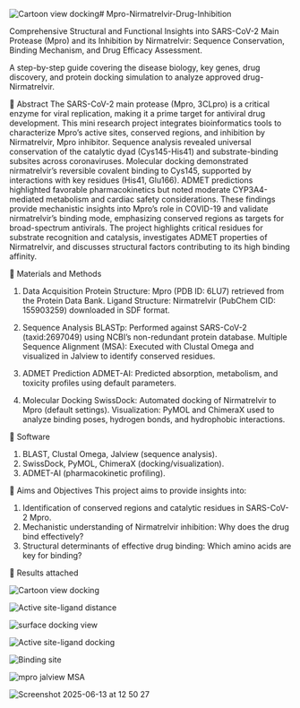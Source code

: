 ![Cartoon view docking](https://github.com/user-attachments/assets/e5050d0e-cf47-4799-a680-1dd60485a974)# Mpro-Nirmatrelvir-Drug-Inhibition

Comprehensive Structural and Functional Insights into SARS-CoV-2 Main Protease (Mpro) and its Inhibition by Nirmatrelvir: Sequence Conservation, Binding Mechanism, and Drug Efficacy Assessment.

A step-by-step guide covering the disease biology, key genes, drug discovery, and protein docking simulation to analyze approved drug- Nirmatrelvir.

🎯 Abstract
The SARS-CoV-2 main protease (Mpro, 3CLpro) is a critical enzyme for viral replication, making it a prime target for antiviral drug development. This mini research project integrates bioinformatics tools to characterize Mpro’s active sites, conserved regions, and inhibition by Nirmatrelvir, Mpro inhibitor. Sequence analysis revealed universal conservation of the catalytic dyad (Cys145-His41) and substrate-binding subsites across coronaviruses. Molecular docking demonstrated nirmatrelvir’s reversible covalent binding to Cys145, supported by interactions with key residues (His41, Glu166). ADMET predictions highlighted favorable pharmacokinetics but noted moderate CYP3A4-mediated metabolism and cardiac safety considerations. These findings provide mechanistic insights into Mpro’s role in COVID-19 and validate nirmatrelvir’s binding mode, emphasizing conserved regions as targets for broad-spectrum antivirals. The project highlights critical residues for substrate recognition and catalysis, investigates ADMET properties of Nirmatrelvir, and discusses structural factors contributing to its high binding affinity.


🎯 Materials and Methods
1. Data Acquisition
Protein Structure: Mpro (PDB ID: 6LU7) retrieved from the Protein Data Bank.
Ligand Structure: Nirmatrelvir (PubChem CID: 155903259) downloaded in SDF format.

2. Sequence Analysis
BLASTp: Performed against SARS-CoV-2 (taxid:2697049) using NCBI’s non-redundant protein database.
Multiple Sequence Alignment (MSA): Executed with Clustal Omega and visualized in Jalview to identify conserved residues.

3. ADMET Prediction
ADMET-AI: Predicted absorption, metabolism, and toxicity profiles using default parameters.

4. Molecular Docking
SwissDock: Automated docking of Nirmatrelvir to Mpro (default settings).
Visualization: PyMOL and ChimeraX used to analyze binding poses, hydrogen bonds, and hydrophobic interactions.

🎯 Software
1. BLAST, Clustal Omega, Jalview (sequence analysis).
2. SwissDock, PyMOL, ChimeraX (docking/visualization).
3. ADMET-AI (pharmacokinetic profiling).

🎯 Aims and Objectives This project aims to provide insights into:
1. Identification of conserved regions and catalytic residues in SARS-CoV-2 Mpro.
2. Mechanistic understanding of Nirmatrelvir inhibition: Why does the drug bind effectively?
3. Structural determinants of effective drug binding: Which amino acids are key for binding?

🎯 Results attached


![Cartoon view docking](https://github.com/user-attachments/assets/88c3adda-04a3-4fbb-888e-b321c08317a9)

![Active site-ligand distance](https://github.com/user-attachments/assets/caf052f2-c243-4de7-8444-8a77d693bec4)

![surface docking view](https://github.com/user-attachments/assets/1b70212b-10dd-4cc5-8fd7-5d7eed8d72b2)

![Active site-ligand docking](https://github.com/user-attachments/assets/528a574b-b98e-4eea-9eeb-c2068f338d76)

![Binding site](https://github.com/user-attachments/assets/0bf006ec-690d-4898-9f5d-832778e6e57a)

![mpro jalview MSA](https://github.com/user-attachments/assets/3003ae37-38b8-4998-8da0-278f7848d2fc)


![Screenshot 2025-06-13 at 12 50 27](https://github.com/user-attachments/assets/d79ce590-75df-4179-9adc-ab6b2bda3a7a)



   
